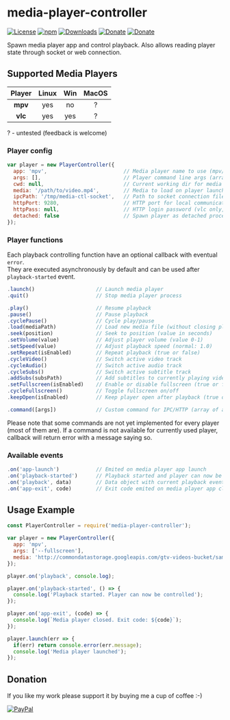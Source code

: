 # media-player-controller
[![License](https://img.shields.io/github/license/Rafostar/media-player-controller.svg)](https://github.com/Rafostar/media-player-controller/blob/master/LICENSE)
[![npm](https://img.shields.io/npm/v/media-player-controller.svg)](https://www.npmjs.com/package/media-player-controller)
[![Downloads](https://img.shields.io/npm/dt/media-player-controller.svg)](https://www.npmjs.com/package/media-player-controller)
[![Donate](https://img.shields.io/badge/Donate-PayPal-blue.svg)](https://www.paypal.com/cgi-bin/webscr?cmd=_s-xclick&hosted_button_id=TFVDFD88KQ322)
[![Donate](https://img.shields.io/badge/Donate-PayPal.Me-lightgrey.svg)](https://www.paypal.me/Rafostar)

Spawn media player app and control playback. Also allows reading player state through socket or web connection.

## Supported Media Players

|   Player   | Linux |  Win  | MacOS |
| :--------: | :---: | :---: | :---: |
|  **mpv**   |  yes  |  no   |   ?   |
|  **vlc**   |  yes  |  yes  |   ?   |

  ? - untested (feedback is welcome)

### Player config
```javascript
var player = new PlayerController({
  app: 'mpv',                         // Media player name to use (mpv/vlc)
  args: [],                           // Player command line args (array of strings)
  cwd: null,                          // Current working dir for media player spawn
  media: '/path/to/video.mp4',        // Media to load on player launch (required)
  ipcPath: '/tmp/media-ctl-socket',   // Path to socket connection file (mpv only)
  httpPort: 9280,                     // HTTP port for local communication (vlc only)
  httpPass: null,                     // HTTP login password (vlc only, defaults to player name)
  detached: false                     // Spawn player as detached process
});
```

### Player functions
Each playback controlling function have an optional callback with eventual `error`.<br>
They are executed asynchronously by default and can be used after `playback-started` event.

```javascript
.launch()                    // Launch media player
.quit()                      // Stop media player process

.play()                      // Resume playback
.pause()                     // Pause playback
.cyclePause()                // Cycle play/pause
.load(mediaPath)             // Load new media file (without closing player)
.seek(position)              // Seek to position (value in seconds)
.setVolume(value)            // Adjust player volume (value 0-1)
.setSpeed(value)             // Adjust playback speed (normal: 1.0)
.setRepeat(isEnabled)        // Repeat playback (true or false)
.cycleVideo()                // Switch active video track
.cycleAudio()                // Switch active audio track
.cycleSubs()                 // Switch active subtitle track
.addSubs(subsPath)           // Add subtitles to currently playing video
.setFullscreen(isEnabled)    // Enable or disable fullscreen (true or false)
.cycleFullscreen()           // Toggle fullscreen on/off
.keepOpen(isEnabled)         // Keep player open after playback (true or false)

.command([args])             // Custom command for IPC/HTTP (array of args)
```

Please note that some commands are not yet implemented for every player (most of them are).
If a command is not available for currently used player, callback will return error with a message saying so.

### Available events
```javascript
.on('app-launch')            // Emited on media player app launch
.on('playback-started')      // Playback started and player can now be controlled
.on('playback', data)        // Data object with current playback event
.on('app-exit', code)        // Exit code emited on media player app close
```

## Usage Example
```javascript
const PlayerController = require('media-player-controller');

var player = new PlayerController({
  app: 'mpv',
  args: ['--fullscreen'],
  media: 'http://commondatastorage.googleapis.com/gtv-videos-bucket/sample/BigBuckBunny.mp4'
});

player.on('playback', console.log);

player.on('playback-started', () => {
  console.log('Playback started. Player can now be controlled');
});

player.on('app-exit', (code) => {
  console.log(`Media player closed. Exit code: ${code}`);
});

player.launch(err => {
  if(err) return console.error(err.message);
  console.log('Media player launched');
});
```

## Donation
If you like my work please support it by buying me a cup of coffee :-)

[![PayPal](https://github.com/Rafostar/gnome-shell-extension-cast-to-tv/wiki/images/paypal.gif)](https://www.paypal.com/cgi-bin/webscr?cmd=_s-xclick&hosted_button_id=TFVDFD88KQ322)

